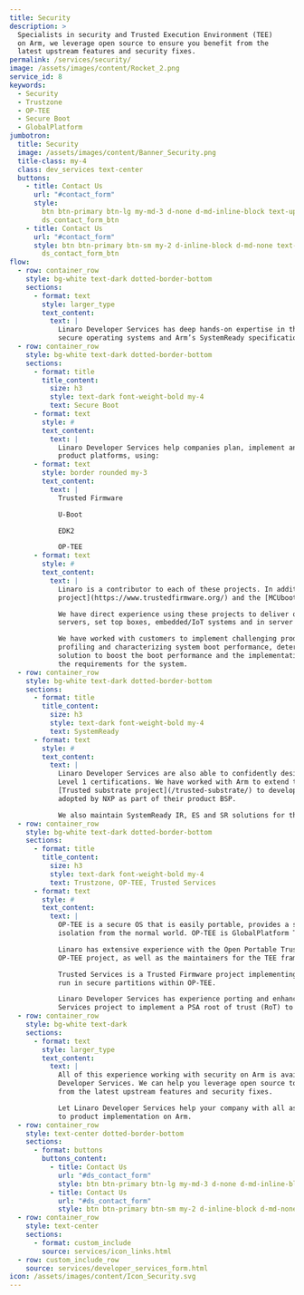 ```yaml
---
title: Security
description: >
  Specialists in security and Trusted Execution Environment (TEE)
  on Arm, we leverage open source to ensure you benefit from the
  latest upstream features and security fixes.
permalink: /services/security/
image: /assets/images/content/Rocket_2.png
service_id: 8
keywords:
  - Security
  - Trustzone
  - OP-TEE
  - Secure Boot
  - GlobalPlatform
jumbotron:
  title: Security
  image: /assets/images/content/Banner_Security.png
  title-class: my-4
  class: dev_services text-center
  buttons:
    - title: Contact Us
      url: "#contact_form"
      style:
        btn btn-primary btn-lg my-md-3 d-none d-md-inline-block text-uppercase
        ds_contact_form_btn
    - title: Contact Us
      url: "#contact_form"
      style: btn btn-primary btn-sm my-2 d-inline-block d-md-none text-uppercase
        ds_contact_form_btn
flow:
  - row: container_row
    style: bg-white text-dark dotted-border-bottom
    sections:
      - format: text
        style: larger_type
        text_content:
          text: |
            Linaro Developer Services has deep hands-on expertise in the areas of secure boot,
            secure operating systems and Arm’s SystemReady specifications.
  - row: container_row
    style: bg-white text-dark dotted-border-bottom
    sections:
      - format: title
        title_content:
          size: h3
          style: text-dark font-weight-bold my-4
          text: Secure Boot
      - format: text
        style: #
        text_content:
          text: |
            Linaro Developer Services help companies plan, implement and optimize secure bootloader solutions for their commercial
            product platforms, using:
      - format: text
        style: border rounded my-3
        text_content:
          text: |
            Trusted Firmware

            U-Boot

            EDK2

            OP-TEE
      - format: text
        style: #
        text_content:
          text: |
            Linaro is a contributor to each of these projects. In addition, the Linaro Community Projects Division hosts the [Trusted Firmware
            project](https://www.trustedfirmware.org/) and the [MCUboot project](https://www.mcuboot.com/).

            We have direct experience using these projects to deliver optimized trusted boot solutions to a number of customers; on Arm
            servers, set top boxes, embedded/IoT systems and in server BMC environments using OpenBMC.

            We have worked with customers to implement challenging product boot performance requirements. Such work often involved
            profiling and characterizing system boot performance, determining those areas that affect boot performance, developing a
            solution to boost the boot performance and the implementation and validation of the solution to ensure the performance meets
            the requirements for the system.
  - row: container_row
    style: bg-white text-dark dotted-border-bottom
    sections:
      - format: title
        title_content:
          size: h3
          style: text-dark font-weight-bold my-4
          text: SystemReady
      - format: text
        style: #
        text_content:
          text: |
            Linaro Developer Services are also able to confidently design and deliver secure boot solutions that meet SystemReady and PSA
            Level 1 certifications. We have worked with Arm to extend the work of Linaro’s Edge and Fog Computing group (LEDGE) on the
            [Trusted substrate project](/trusted-substrate/) to develop and upstream a SystemReady IR secure boot solution on NXP chipsets that have been
            adopted by NXP as part of their product BSP.

            We also maintain SystemReady IR, ES and SR solutions for the Socionext DeveloperBox.
  - row: container_row
    style: bg-white text-dark dotted-border-bottom
    sections:
      - format: title
        title_content:
          size: h3
          style: text-dark font-weight-bold my-4
          text: Trustzone, OP-TEE, Trusted Services
      - format: text
        style: #
        text_content:
          text: |
            OP-TEE is a secure OS that is easily portable, provides a small footprint, and leverages [Arm® TrustZone®](https://developer.arm.com/ip-products/security-ip/trustzone) technology to provide
            isolation from the normal world. OP-TEE is GlobalPlatform TEE System Architecture specification compliant.

            Linaro has extensive experience with the Open Portable Trusted Execution Environment (OP-TEE). The core maintainers for the
            OP-TEE project, as well as the maintainers for the TEE framework in the Linux kernel and U-Boot are employed by Linaro.

            Trusted Services is a Trusted Firmware project implementing a secure partition manager, and a number of trusted services that
            run in secure partitions within OP-TEE.

            Linaro Developer Services has experience porting and enhancing OP-TEE on various SoCs, as well as using the Arm Trusted
            Services project to implement a PSA root of trust (RoT) to obtain PSA level 1 certification for an NXP based platform.
  - row: container_row
    style: bg-white text-dark
    sections:
      - format: text
        style: larger_type
        text_content:
          text: |
            All of this experience working with security on Arm is available to you through Linaro
            Developer Services. We can help you leverage open source to ensure you benefit
            from the latest upstream features and security fixes.

            Let Linaro Developer Services help your company with all aspects of security related
            to product implementation on Arm.
  - row: container_row
    style: text-center dotted-border-bottom
    sections:
      - format: buttons
        buttons_content:
          - title: Contact Us
            url: "#ds_contact_form"
            style: btn btn-primary btn-lg my-md-3 d-none d-md-inline-block ds_contact_form_btn
          - title: Contact Us
            url: "#ds_contact_form"
            style: btn btn-primary btn-sm my-2 d-inline-block d-md-none ds_contact_form_btn
  - row: container_row
    style: text-center
    sections:
      - format: custom_include
        source: services/icon_links.html
  - row: custom_include_row
    source: services/developer_services_form.html
icon: /assets/images/content/Icon_Security.svg
---
```

